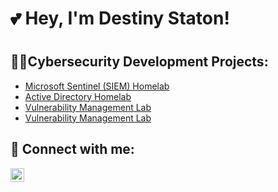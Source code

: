 <h1> 💕 Hey, I'm Destiny Staton!<h1>

 
<h2>👩‍💻Cybersecurity Development Projects:</h2>

  - [Microsoft Sentinel (SIEM) Homelab](https://github.com/dstaton2034/SIEM.git)
  - [Active Directory Homelab](https://github.com/dstaton2034/Actice-Directory-Lab.git)
  - [Vulnerability Management Lab](https://github.com/dstaton2034/Vulnerability-Management.git)
  - [Vulnerability Management Lab](README.md)



<h2> 🤳 Connect with me:</h2>
  
[<img align="left" alt="Destiny-Staton | LinkedIn" width="22px" src="https://cdn.jsdelivr.net/npm/simple-icons@v3/icons/linkedin.svg" />][linkedin]

[twitter]: https://twitter.com/joshmadakor
[youtube]: https://www.youtube.com/c/joshmadakor
[instagram]: https://www.instagram.com/joshmadakor/
[linkedin]: https://www.linkedin.com/in/destiny-staton/

  
